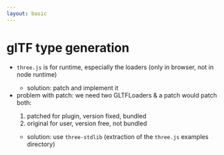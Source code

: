 ```yaml
---
layout: basic
---
```


# glTF type generation

<v-clicks :depth="2">

- <ant-design-frown-filled class="text-red-400" /> `three.js` is for runtime, especially the loaders (only in browser, not in node runtime)
  - <ant-design-smile-filled class="text-green-400" /> solution: patch and implement it
- <ant-design-frown-filled class="text-red-400" /> problem with patch: we need two GLTFLoaders & a patch would patch both:<br>
  1. patched for plugin, version fixed, bundled<br>
  2. original for user, version free, not bundled<br>
  - <ant-design-smile-filled class="text-green-400" /> solution: use `three-stdlib` (extraction of the `three.js` examples directory)

</v-clicks>
